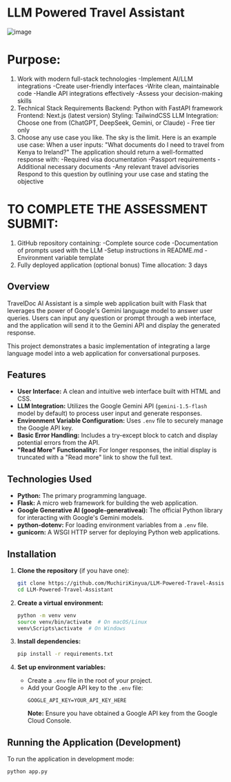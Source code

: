 # LLM Powered Travel Assistant

![image](https://github.com/user-attachments/assets/f7c82d48-47f5-497a-aa56-483022755e6a)

# Purpose: </br>
1. Work with modern full-stack technologies -Implement AI/LLM integrations -Create user-friendly interfaces -Write clean, maintainable code -Handle API integrations effectively -Assess your decision-making skills  </br>
2. Technical Stack Requirements Backend: Python with FastAPI framework Frontend: Next.js (latest version) Styling: TailwindCSS LLM Integration: Choose one from (ChatGPT, DeepSeek, Gemini, or Claude) - Free tier only </br>
3. Choose any use case you like. The sky is the limit. Here is an example use case: When a user inputs: "What documents do I need to travel from Kenya to Ireland?" The application should return a well-formatted response with: -Required visa documentation -Passport requirements -Additional necessary documents -Any relevant travel advisories Respond to this question by outlining your use case and stating the objective

# TO COMPLETE THE ASSESSMENT SUBMIT: </br>
1. GitHub repository containing: -Complete source code -Documentation of prompts used with the LLM -Setup instructions in README.md - Environment variable template </br>
2. Fully deployed application (optional bonus) Time allocation: 3 days

## Overview

TravelDoc AI Assistant is a simple web application built with Flask that leverages the power of Google's Gemini language model to answer user queries. Users can input any question or prompt through a web interface, and the application will send it to the Gemini API and display the generated response.

This project demonstrates a basic implementation of integrating a large language model into a web application for conversational purposes.

## Features

* **User Interface:** A clean and intuitive web interface built with HTML and CSS.
* **LLM Integration:** Utilizes the Google Gemini API (`gemini-1.5-flash` model by default) to process user input and generate responses.
* **Environment Variable Configuration:** Uses `.env` file to securely manage the Google API key.
* **Basic Error Handling:** Includes a try-except block to catch and display potential errors from the API.
* **"Read More" Functionality:** For longer responses, the initial display is truncated with a "Read more" link to show the full text.

## Technologies Used

* **Python:** The primary programming language.
* **Flask:** A micro web framework for building the web application.
* **Google Generative AI (google-generativeai):** The official Python library for interacting with Google's Gemini models.
* **python-dotenv:** For loading environment variables from a `.env` file.
* **gunicorn:** A WSGI HTTP server for deploying Python web applications.

## Installation

1.  **Clone the repository** (if you have one):
    ```bash
    git clone https://github.com/MuchiriKinyua/LLM-Powered-Travel-Assistant
    cd LLM-Powered-Travel-Assistant
    ```

2.  **Create a virtual environment:**
    ```bash
    python -m venv venv
    source venv/bin/activate  # On macOS/Linux
    venv\Scripts\activate  # On Windows
    ```

3.  **Install dependencies:**
    ```bash
    pip install -r requirements.txt
    ```

4.  **Set up environment variables:**
    * Create a `.env` file in the root of your project.
    * Add your Google API key to the `.env` file:
        ```
        GOOGLE_API_KEY=YOUR_API_KEY_HERE
        ```
        **Note:** Ensure you have obtained a Google API key from the Google Cloud Console.

## Running the Application (Development)

To run the application in development mode:

```bash
python app.py

